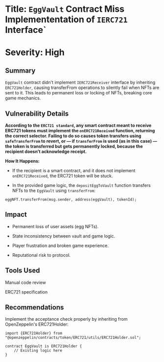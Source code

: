 # Title: `EggVault` Contract Miss Implemententation of `IERC721` Interface`

# Severity: High


## Summary

`EggVault` contract didn't implement `IERC721Receiver` interface by inheriting `ERC721Holder`, causing transferFrom operations to silently fail when NFTs are sent to it. This leads to permanent loss or locking of NFTs, breaking core game mechanics.


## Vulnerability Details

**According to the `ERC721 standard`, any smart contract meant to receive ERC721 tokens must implement the `onERC721Received` function, returning the correct selector. Failing to do so causes token transfers using `safeTransferFrom` to revert, or — if `transferFrom` is used (as in this case) — the token is transferred but gets permanently locked, because the recipient doesn’t acknowledge receipt.**

**How It Happens:**

* If the recipient is a smart contract, and it does not implement `onERC721Received`, the ERC721 token will be stuck.

* In the provided game logic, the `depositEggToVault` function transfers NFTs to the `EggVault` using `transferFrom`:

```solidity
eggNFT.transferFrom(msg.sender, address(eggVault), tokenId);
```


## Impact

* Permanent loss of user assets (egg NFTs).

* State inconsistency between vault and game logic.

* Player frustration and broken game experience.

* Reputational risk to protocol.

## Tools Used

Manual code review

ERC721 specification

## Recommendations

Implement the acceptance check properly by inheriting from OpenZeppelin's ERC721Holder:

```solidity
import {ERC721Holder} from "@openzeppelin/contracts/token/ERC721/utils/ERC721Holder.sol";

contract EggVault is ERC721Holder {
    // Existing logic here
}
````